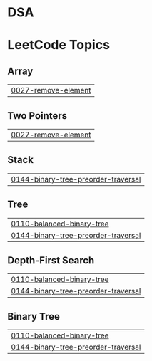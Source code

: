 # DSA
<!---LeetCode Topics Start-->
# LeetCode Topics
## Array
|  |
| ------- |
| [0027-remove-element](https://github.com/SaurabhSushant/DSA/tree/master/0027-remove-element) |
## Two Pointers
|  |
| ------- |
| [0027-remove-element](https://github.com/SaurabhSushant/DSA/tree/master/0027-remove-element) |
## Stack
|  |
| ------- |
| [0144-binary-tree-preorder-traversal](https://github.com/SaurabhSushant/DSA/tree/master/0144-binary-tree-preorder-traversal) |
## Tree
|  |
| ------- |
| [0110-balanced-binary-tree](https://github.com/SaurabhSushant/DSA/tree/master/0110-balanced-binary-tree) |
| [0144-binary-tree-preorder-traversal](https://github.com/SaurabhSushant/DSA/tree/master/0144-binary-tree-preorder-traversal) |
## Depth-First Search
|  |
| ------- |
| [0110-balanced-binary-tree](https://github.com/SaurabhSushant/DSA/tree/master/0110-balanced-binary-tree) |
| [0144-binary-tree-preorder-traversal](https://github.com/SaurabhSushant/DSA/tree/master/0144-binary-tree-preorder-traversal) |
## Binary Tree
|  |
| ------- |
| [0110-balanced-binary-tree](https://github.com/SaurabhSushant/DSA/tree/master/0110-balanced-binary-tree) |
| [0144-binary-tree-preorder-traversal](https://github.com/SaurabhSushant/DSA/tree/master/0144-binary-tree-preorder-traversal) |
<!---LeetCode Topics End-->
